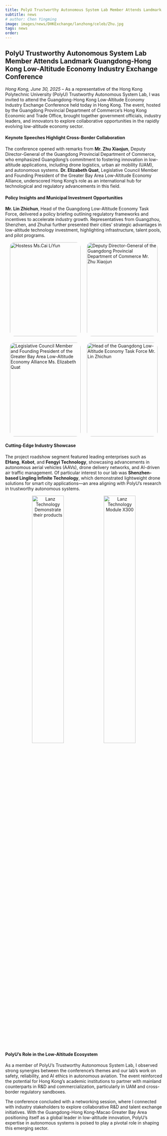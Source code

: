 ```yaml
---
title: PolyU Trustworthy Autonomous System Lab Member Attends Landmark Guangdong-Hong Kong Low-Altitude Economy Industry Exchange Conference
subtitle: news
# author: Chen Yingming
image: images/news/DHKExchange/lanzhong/celeb/Zhu.jpg
tags: news
order: 
---
```


##  PolyU Trustworthy Autonomous System Lab Member Attends Landmark Guangdong-Hong Kong Low-Altitude Economy Industry Exchange Conference

*Hong Kong, June 30, 2025* – As a representative of the Hong Kong Polytechnic University (PolyU) Trustworthy Autonomous System Lab, I was invited to attend the Guangdong-Hong Kong Low-Altitude Economy Industry Exchange Conference held today in Hong Kong. The event, hosted by the Guangdong Provincial Department of Commerce’s Hong Kong Economic and Trade Office, brought together government officials, industry leaders, and innovators to explore collaborative opportunities in the rapidly evolving low-altitude economy sector.

#### Keynote Speeches Highlight Cross-Border Collaboration
The conference opened with remarks from **Mr. Zhu Xiaojun**, Deputy Director-General of the Guangdong Provincial Department of Commerce, who emphasized Guangdong’s commitment to fostering innovation in low-altitude applications, including drone logistics, urban air mobility (UAM), and autonomous systems. **Dr. Elizabeth Quat**, Legislative Council Member and Founding President of the Greater Bay Area Low-Altitude Economy Alliance, underscored Hong Kong’s role as an international hub for technological and regulatory advancements in this field.

#### Policy Insights and Municipal Investment Opportunities
**Mr. Lin Zhichun**, Head of the Guangdong Low-Altitude Economy Task Force, delivered a policy briefing outlining regulatory frameworks and incentives to accelerate industry growth. Representatives from Guangzhou, Shenzhen, and Zhuhai further presented their cities’ strategic advantages in low-altitude technology investment, highlighting infrastructure, talent pools, and pilot programs.
<div style="display: flex; gap: 20px; justify-content: center; margin-bottom: 20px;">
  <div style="flex: 1; max-width: 45%; height: 300px; border-radius: 15px; overflow: hidden;">
    <img src="https://github.com/PolyU-TASLAB/polyu-taslab.github.io/raw/main/images/news/GDHKExchange/lanzhong/celeb/CaiLiYun.jpg" 
         alt="Hostess Ms.Cai LiYun" 
         style="width: 100%; height: 100%; object-fit: cover;">
  </div>
  <div style="flex: 1; max-width: 45%; height: 300px; border-radius: 15px; overflow: hidden;">
    <img src="https://github.com/PolyU-TASLAB/polyu-taslab.github.io/raw/main/images/news/DHKExchange/lanzhong/celeb/Zhu.jpg" 
         alt="Deputy Director-General of the Guangdong Provincial Department of Commerce Mr. Zhu Xiaojun" 
         style="width: 100%; height: 100%; object-fit: cover;">
  </div>
</div>

<div style="display: flex; gap: 20px; justify-content: center; margin-bottom: 20px;">
  <div style="flex: 1; max-width: 45%; height: 300px; border-radius: 15px; overflow: hidden;">
    <img src="https://github.com/PolyU-TASLAB/polyu-taslab.github.io/raw/main/images/news/DHKExchange/lanzhong/celeb/Ge.jpg" 
         alt="Legislative Council Member and Founding President of the Greater Bay Area Low-Altitude Economy Alliance Ms. Elizabeth Quat" 
         style="width: 100%; height: 100%; object-fit: cover;">
  </div>
  <div style="flex: 1; max-width: 45%; height: 300px; border-radius: 15px; overflow: hidden;">
    <img src="https://github.com/PolyU-TASLAB/polyu-taslab.github.io/raw/main/images/news/DHKExchange/lanzhong/celeb/Lin.jpg" 
         alt="Head of the Guangdong Low-Altitude Economy Task Force Mr. Lin Zhichun" 
         style="width: 100%; height: 100%; object-fit: cover;">
  </div>
</div>

#### Cutting-Edge Industry Showcase
The project roadshow segment featured leading enterprises such as **EHang**, **Kobot**, and **Fengyi Technology**, showcasing advancements in autonomous aerial vehicles (AAVs), drone delivery networks, and AI-driven air traffic management. Of particular interest to our lab was **Shenzhen-based Lingling Infinite Technology**, which demonstrated lightweight drone solutions for smart city applications—an area aligning with PolyU’s research in trustworthy autonomous systems.

<div style="text-align: center; margin-bottom: 20px;">
  <img src="https://github.com/PolyU-TASLAB/polyu-taslab.github.io/raw/main/images/news/DHKExchange/lanzhong/Lanzhong1.jpg" alt="Lanz Technology Demonstrate their products" 
       style="width: 45%; height: auto; object-fit: cover; max-width: 850px; margin: 0 auto; border-radius: 15px;">
  <img src="https://github.com/PolyU-TASLAB/polyu-taslab.github.io/raw/main/images/news/DHKExchange/lanzhong/Lanzhong2.jpg" alt="Lanz Technology Module X300" 
       style="width: 45%; height: auto; object-fit: cover; border-radius: 15px;">
</div>

#### PolyU’s Role in the Low-Altitude Ecosystem
As a member of PolyU’s Trustworthy Autonomous System Lab, I observed strong synergies between the conference’s themes and our lab’s work on safety, reliability, and AI ethics in autonomous aviation. The event reinforced the potential for Hong Kong’s academic institutions to partner with mainland counterparts in R&D and commercialization, particularly in UAM and cross-border regulatory sandboxes.

The conference concluded with a networking session, where I connected with industry stakeholders to explore collaborative R&D and talent exchange initiatives. With the Guangdong-Hong Kong-Macao Greater Bay Area positioning itself as a global leader in low-altitude innovation, PolyU’s expertise in autonomous systems is poised to play a pivotal role in shaping this emerging sector.

